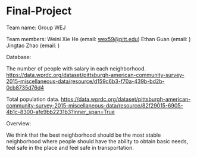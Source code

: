 # Final-Project

Team name: Group WEJ

Team members: 
Weini Xie He (email: wex59@pitt.edu)
Ethan Guan (email: )
Jingtao Zhao (email: )

Database:

The number of people with salary in each neighborhood.
https://data.wprdc.org/dataset/pittsburgh-american-community-survey-2015-miscellaneous-data/resource/d159c6b3-f70a-439b-bd2b-0cb8735d76d4

Total population data.
https://data.wprdc.org/dataset/pittsburgh-american-community-survey-2015-miscellaneous-data/resource/82f29015-6905-4b1c-8300-afe9bb2231b3?inner_span=True

Overview:

We think that the best neighborhood should be the most stable neighborhood where people should have the ability to obtain basic needs, feel safe in the place and feel safe in transportation.


